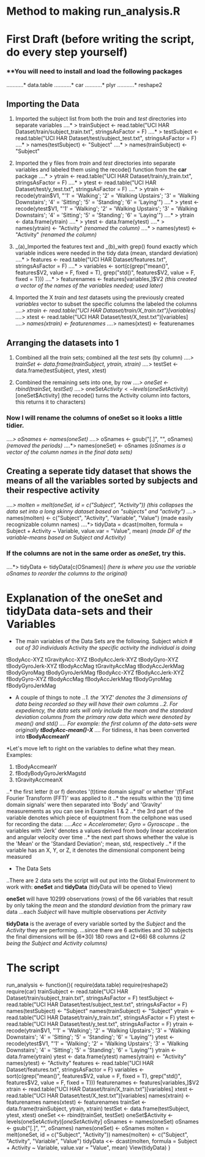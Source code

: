 Method to making run_analysis.R
===============================
# First Draft (before writing the script, do every step yourself)

### **You will need to install and load the following packages
...........* data.table
...........* car
...........* plyr
...........* reshape2


## Importing the Data
1. Imported the subject list from both the *train* and *test* directories into separate variables
....* > trainSubject <- read.table("UCI HAR Dataset/train/subject_train.txt", stringsAsFactor = F)
....* > testSubject <- read.table("UCI HAR Dataset/test/subject_test.txt", stringsAsFactor = F)
....* > names(testSubject) <- "Subject"
....* > names(trainSubject) <- "Subject"

2. Imported the y files from *train* and *test* directories into separate variables and labeled them using the recode() function from the **car** package
....* > ytrain <- read.table("UCI HAR Dataset/train/y_train.txt", stringsAsFactor = F)
....* > ytest <- read.table("UCI HAR Dataset/test/y_test.txt", stringsAsFactor = F)
....* > ytrain <- recode(ytrain$V1, "'1' = 'Walking';
										'2' = 'Walking Upstairs';
										'3' = 'Walking Downstairs';
										'4' = 'Sitting';
										'5' = 'Standing';
										'6' = 'Laying'")
....* > ytest <- recode(ytest$V1, "'1' = 'Walking';
										'2' = 'Walking Upstairs';
										'3' = 'Walking Downstairs';
										'4' = 'Sitting';
										'5' = 'Standing';
										'6' = 'Laying'")
....* > ytrain <- data.frame(ytrain)
....* > ytest <- data.frame(ytest)
....* > names(ytrain) <- "Activity"  *(renamed the column)*
....* > names(ytest) <- "Activity"    *(renamed the column)*

3. _(a)_Imported the features text and _(b)_with grep() found exactly which variable indices were needed in the tidy data (mean, standard deviation)
....* > features <- read.table("UCI HAR Dataset/features.txt", stringsAsFactor = F)
....* > variables <- sort(c(grep("mean()", features$V2, value = F, fixed = T),
							grep("std()", features$V2, value = F, fixed = T)))
....* > featurenames <- features[variables,]$V2    *(this created a vector of the names of the variables needed; used later)*


4.  Imported the X *train* and *test* datasets using the previously created _variables_ vector to subset the specific columns the labeled the columns
....*> xtrain <- read.table("UCI HAR Dataset/train/X_train.txt")[variables]
....*> xtest <- read.table("UCI HAR Dataset/test/X_test.txt")[variables]
....*> names(xtrain) <- featurenames
....*> names(xtest) <- featurenames

## Arranging the datasets into 1

1. Combined all the *train* sets; combined all the *test* sets   (by column)
....*> trainSet <- data.frame(trainSubject, ytrain, xtrain)
....*> testSet <- data.frame(testSubject, ytest, xtest)

2. Combined the remaining sets into one, by row
....*> oneSet <- rbind(trainSet, testSet)
....*> oneSet$Activity <- levels(oneSet$Activity)[oneSet$Activity]   (the recode() turns the Activity column into factors, this returns it to characters)
### Now I will rename the columns of **oneSet** so it looks a little tidier.  
....*> oSnames <- names(oneSet)
....*> oSnames <- gsub("[.]", "", oSnames)                *(removed the periods)*
....*> names(oneSet) <- oSnames                   *(oSnames is a vector of the column names in the final data sets)*

## Creating a seperate tidy dataset that shows the means of all the variables sorted by subjects and their respective activity
....*> molten = melt(oneSet, id = c("Subject", "Activity"))   *(this collapses the data set into a long skinny dataset based on "subjects" and "activity")*
....*> names(molten) <- c("Subject", "Activity", "Variable", "Value")  (made easily recognizable column names)
....*> tidyData = dcast(molten, formula = Subject + Activity ~ Variable, value.var = "Value", mean)     *(made DF of the variable-means based on Subject and Activity)*
### If the columns are not in the same order as *oneSet*, try this.
....*> tidyData <- tidyData[c(OSnames)]     *(here is where you use the variable *oSnames* to reorder the columns to the original)*

# Explanation of the **oneSet** and **tidyData** data-sets and their Variables

* The main variables of the Data Sets are the following.
Subject   *which # out of 30 individuals*
Activity  *the specific activity the individual is doing*

tBodyAcc-XYZ
tGravityAcc-XYZ
tBodyAccJerk-XYZ
tBodyGyro-XYZ
tBodyGyroJerk-XYZ
tBodyAccMag
tGravityAccMag
tBodyAccJerkMag
tBodyGyroMag
tBodyGyroJerkMag
fBodyAcc-XYZ
fBodyAccJerk-XYZ
fBodyGyro-XYZ
fBodyAccMag
fBodyAccJerkMag
fBodyGyroMag
fBodyGyroJerkMag

* A couple of things to note
..*1.  the 'XYZ' denotes the 3 dimensions of data being recorded so they will have their own columns
..*2.  For expediency, the data sets will only include the *mean* and the *standard deviation* columns from the primary raw data which were 
denoted by *mean()* and *std()*
....* For example: the first column of the data-sets were *originally* **tBodyAcc-mean()-X**
....* For tidiness, it has been converted into **tBodyAccmeanY**

*Let's move left to right on the variables to define what they mean.
Examples:
1) tBodyAccmeanY
2) fBodyBodyGyroJerkMagstd
3) tGravityAccmeanX

..* the first letter (t or f) denotes '(t)time domain signal' or whether '(f)Fast Fourier  Transform (FFT)' was applied to it
..* the results within the '(t) time domain signals' were then separated into 'Body' and 'Gravity' measurements as you can see in Examples 1 & 2
..* the 3rd part of the variable denotes which piece of equiptment from the cellphone was used for recording the data:
.....*Acc = Accelerometer; Gyro = Gyroscope
..* the variables with 'Jerk' denotes a values derived from body linear acceleration and angular velocity over time
..* the next part shows whether the value is the 'Mean' or the 'Standard Deviation'; mean, std, respectively
..* if the variable has an X, Y, or Z, it denotes the dimensional component being measured

* The Data Sets

..There are 2 data sets the script will out put into the Global Environment to work with: **oneSet** and **tidyData** (tidyData will be opened to View)

**oneSet** will have 10299 observations (rows) of the 66 variables that result by only taking the *mean* and the *standard deviation* from the primary raw data
...each *Subject* will have multiple observations per *Activity*

**tidyData** is the average of every variable sorted by the *Subject* and the *Activity* they are performing.
...since there are 6 activities and 30 subjects the final dimensions will be (6*30) 180 rows and (2+66) 68 columns  *(2 being the Subject and Activity columns)*

# The script

run_analysis <- function(){
    require(data.table)
	require(reshape2)
	require(car)
trainSubject <- read.table("UCI HAR Dataset/train/subject_train.txt", stringsAsFactor = F)
testSubject <- read.table("UCI HAR Dataset/test/subject_test.txt", stringsAsFactor = F)
names(testSubject) <- "Subject"
names(trainSubject) <- "Subject"
ytrain <- read.table("UCI HAR Dataset/train/y_train.txt", stringsAsFactor = F)
ytest <- read.table("UCI HAR Dataset/test/y_test.txt", stringsAsFactor = F)
ytrain <- recode(ytrain$V1, "'1' = 'Walking';
    									'2' = 'Walking Upstairs';
										'3' = 'Walking Downstairs';
										'4' = 'Sitting';
										'5' = 'Standing';
										'6' = 'Laying'")
ytest <- recode(ytest$V1, "'1' = 'Walking';
    									'2' = 'Walking Upstairs';
										'3' = 'Walking Downstairs';
										'4' = 'Sitting';
										'5' = 'Standing';
										'6' = 'Laying'")
ytrain <- data.frame(ytrain)
ytest <- data.frame(ytest)
names(ytrain) <- "Activity"
names(ytest) <- "Activity"
features <- read.table("UCI HAR Dataset/features.txt", stringsAsFactor = F)
variables <- sort(c(grep("mean()", features$V2, value = F, fixed = T),
                    grep("std()", features$V2, value = F, fixed = T)))
featurenames <- features[variables,]$V2
xtrain <- read.table("UCI HAR Dataset/train/X_train.txt")[variables]
xtest <- read.table("UCI HAR Dataset/test/X_test.txt")[variables]
names(xtrain) <- featurenames
names(xtest) <- featurenames
trainSet <- data.frame(trainSubject, ytrain, xtrain)
testSet <- data.frame(testSubject, ytest, xtest)
oneSet <<- rbind(trainSet, testSet)
oneSet$Activity <- levels(oneSet$Activity)[oneSet$Activity]
oSnames <- names(oneSet)
oSnames <- gsub("[.]", "", oSnames)
names(oneSet) <- oSnames
molten = melt(oneSet, id = c("Subject", "Activity"))
names(molten) <- c("Subject", "Activity", "Variable", "Value")
tidyData <<- dcast(molten, formula = Subject + Activity ~ Variable, value.var = "Value", mean)
View(tidyData)
}

